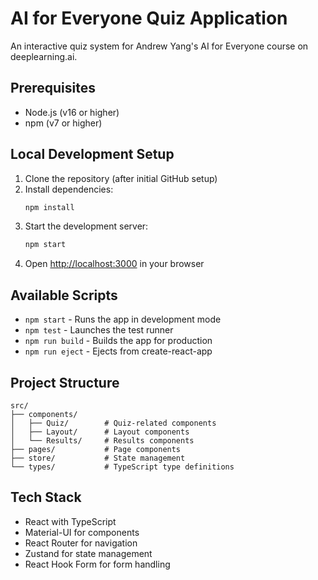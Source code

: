 # AI for Everyone Quiz Application

An interactive quiz system for Andrew Yang's AI for Everyone course on deeplearning.ai.

## Prerequisites

- Node.js (v16 or higher)
- npm (v7 or higher)

## Local Development Setup

1. Clone the repository (after initial GitHub setup)
2. Install dependencies:
   ```bash
   npm install
   ```
3. Start the development server:
   ```bash
   npm start
   ```
4. Open [http://localhost:3000](http://localhost:3000) in your browser

## Available Scripts

- `npm start` - Runs the app in development mode
- `npm test` - Launches the test runner
- `npm run build` - Builds the app for production
- `npm run eject` - Ejects from create-react-app

## Project Structure

```
src/
├── components/
│   ├── Quiz/        # Quiz-related components
│   ├── Layout/      # Layout components
│   └── Results/     # Results components
├── pages/           # Page components
├── store/           # State management
└── types/           # TypeScript type definitions
```

## Tech Stack

- React with TypeScript
- Material-UI for components
- React Router for navigation
- Zustand for state management
- React Hook Form for form handling

